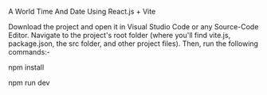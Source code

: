 A World Time And Date Using React.js + Vite

Download the project and open it in Visual Studio Code or any Source-Code Editor. Navigate to the project's root folder (where you'll find vite.js, package.json, the src folder, and other project files). Then, run the following commands:-

npm install

npm run dev
